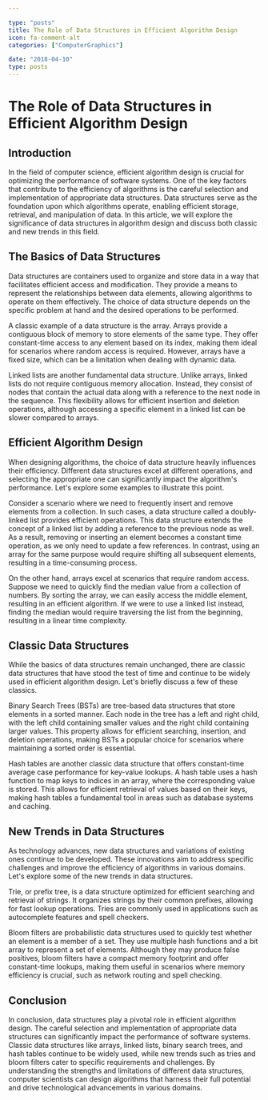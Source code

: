 ```yaml
---

type: "posts"
title: The Role of Data Structures in Efficient Algorithm Design
icon: fa-comment-alt
categories: ["ComputerGraphics"]

date: "2018-04-10"
type: posts
---
```





# The Role of Data Structures in Efficient Algorithm Design

## Introduction

In the field of computer science, efficient algorithm design is crucial for optimizing the performance of software systems. One of the key factors that contribute to the efficiency of algorithms is the careful selection and implementation of appropriate data structures. Data structures serve as the foundation upon which algorithms operate, enabling efficient storage, retrieval, and manipulation of data. In this article, we will explore the significance of data structures in algorithm design and discuss both classic and new trends in this field.

## The Basics of Data Structures

Data structures are containers used to organize and store data in a way that facilitates efficient access and modification. They provide a means to represent the relationships between data elements, allowing algorithms to operate on them effectively. The choice of data structure depends on the specific problem at hand and the desired operations to be performed.

A classic example of a data structure is the array. Arrays provide a contiguous block of memory to store elements of the same type. They offer constant-time access to any element based on its index, making them ideal for scenarios where random access is required. However, arrays have a fixed size, which can be a limitation when dealing with dynamic data.

Linked lists are another fundamental data structure. Unlike arrays, linked lists do not require contiguous memory allocation. Instead, they consist of nodes that contain the actual data along with a reference to the next node in the sequence. This flexibility allows for efficient insertion and deletion operations, although accessing a specific element in a linked list can be slower compared to arrays.

## Efficient Algorithm Design

When designing algorithms, the choice of data structure heavily influences their efficiency. Different data structures excel at different operations, and selecting the appropriate one can significantly impact the algorithm's performance. Let's explore some examples to illustrate this point.

Consider a scenario where we need to frequently insert and remove elements from a collection. In such cases, a data structure called a doubly-linked list provides efficient operations. This data structure extends the concept of a linked list by adding a reference to the previous node as well. As a result, removing or inserting an element becomes a constant time operation, as we only need to update a few references. In contrast, using an array for the same purpose would require shifting all subsequent elements, resulting in a time-consuming process.

On the other hand, arrays excel at scenarios that require random access. Suppose we need to quickly find the median value from a collection of numbers. By sorting the array, we can easily access the middle element, resulting in an efficient algorithm. If we were to use a linked list instead, finding the median would require traversing the list from the beginning, resulting in a linear time complexity.

## Classic Data Structures

While the basics of data structures remain unchanged, there are classic data structures that have stood the test of time and continue to be widely used in efficient algorithm design. Let's briefly discuss a few of these classics.

Binary Search Trees (BSTs) are tree-based data structures that store elements in a sorted manner. Each node in the tree has a left and right child, with the left child containing smaller values and the right child containing larger values. This property allows for efficient searching, insertion, and deletion operations, making BSTs a popular choice for scenarios where maintaining a sorted order is essential.

Hash tables are another classic data structure that offers constant-time average case performance for key-value lookups. A hash table uses a hash function to map keys to indices in an array, where the corresponding value is stored. This allows for efficient retrieval of values based on their keys, making hash tables a fundamental tool in areas such as database systems and caching.

## New Trends in Data Structures

As technology advances, new data structures and variations of existing ones continue to be developed. These innovations aim to address specific challenges and improve the efficiency of algorithms in various domains. Let's explore some of the new trends in data structures.

Trie, or prefix tree, is a data structure optimized for efficient searching and retrieval of strings. It organizes strings by their common prefixes, allowing for fast lookup operations. Tries are commonly used in applications such as autocomplete features and spell checkers.

Bloom filters are probabilistic data structures used to quickly test whether an element is a member of a set. They use multiple hash functions and a bit array to represent a set of elements. Although they may produce false positives, bloom filters have a compact memory footprint and offer constant-time lookups, making them useful in scenarios where memory efficiency is crucial, such as network routing and spell checking.

## Conclusion

In conclusion, data structures play a pivotal role in efficient algorithm design. The careful selection and implementation of appropriate data structures can significantly impact the performance of software systems. Classic data structures like arrays, linked lists, binary search trees, and hash tables continue to be widely used, while new trends such as tries and bloom filters cater to specific requirements and challenges. By understanding the strengths and limitations of different data structures, computer scientists can design algorithms that harness their full potential and drive technological advancements in various domains.